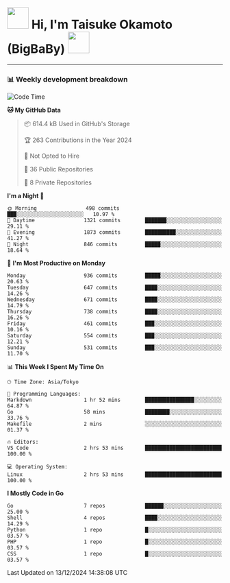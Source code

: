 <!-- Title -->
<h1>
    <img src="https://media.tenor.com/TlyRveJkgo4AAAAi/cloud-cloud-strife.gif" width="50"/> 
    Hi, I'm Taisuke Okamoto (BigBaBy) 
    <img src="https://media.tenor.com/TlyRveJkgo4AAAAi/cloud-cloud-strife.gif" width="50"/>
</h1>

---

<h3> 📊 Weekly development breakdown </h3>
<!-- waka-readme-stats -->

<!--START_SECTION:waka-->
![Code Time](http://img.shields.io/badge/Code%20Time-1%2C914%20hrs%2028%20mins-blue)

**🐱 My GitHub Data** 

> 📦 614.4 kB Used in GitHub's Storage 
 > 
> 🏆 263 Contributions in the Year 2024
 > 
> 🚫 Not Opted to Hire
 > 
> 📜 36 Public Repositories 
 > 
> 🔑 8 Private Repositories 
 > 
**I'm a Night 🦉** 

```text
🌞 Morning                498 commits         ███░░░░░░░░░░░░░░░░░░░░░░   10.97 % 
🌆 Daytime                1321 commits        ███████░░░░░░░░░░░░░░░░░░   29.11 % 
🌃 Evening                1873 commits        ██████████░░░░░░░░░░░░░░░   41.27 % 
🌙 Night                  846 commits         █████░░░░░░░░░░░░░░░░░░░░   18.64 % 
```
📅 **I'm Most Productive on Monday** 

```text
Monday                   936 commits         █████░░░░░░░░░░░░░░░░░░░░   20.63 % 
Tuesday                  647 commits         ████░░░░░░░░░░░░░░░░░░░░░   14.26 % 
Wednesday                671 commits         ████░░░░░░░░░░░░░░░░░░░░░   14.79 % 
Thursday                 738 commits         ████░░░░░░░░░░░░░░░░░░░░░   16.26 % 
Friday                   461 commits         ███░░░░░░░░░░░░░░░░░░░░░░   10.16 % 
Saturday                 554 commits         ███░░░░░░░░░░░░░░░░░░░░░░   12.21 % 
Sunday                   531 commits         ███░░░░░░░░░░░░░░░░░░░░░░   11.70 % 
```


📊 **This Week I Spent My Time On** 

```text
🕑︎ Time Zone: Asia/Tokyo

💬 Programming Languages: 
Markdown                 1 hr 52 mins        ████████████████░░░░░░░░░   64.87 % 
Go                       58 mins             ████████░░░░░░░░░░░░░░░░░   33.76 % 
Makefile                 2 mins              ░░░░░░░░░░░░░░░░░░░░░░░░░   01.37 % 

🔥 Editors: 
VS Code                  2 hrs 53 mins       █████████████████████████   100.00 % 

💻 Operating System: 
Linux                    2 hrs 53 mins       █████████████████████████   100.00 % 
```

**I Mostly Code in Go** 

```text
Go                       7 repos             ██████░░░░░░░░░░░░░░░░░░░   25.00 % 
Shell                    4 repos             ████░░░░░░░░░░░░░░░░░░░░░   14.29 % 
Python                   1 repo              █░░░░░░░░░░░░░░░░░░░░░░░░   03.57 % 
PHP                      1 repo              █░░░░░░░░░░░░░░░░░░░░░░░░   03.57 % 
CSS                      1 repo              █░░░░░░░░░░░░░░░░░░░░░░░░   03.57 % 
```




 Last Updated on 13/12/2024 14:38:08 UTC
<!--END_SECTION:waka-->
